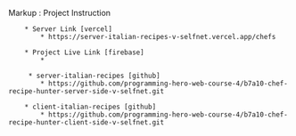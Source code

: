 Markup : Project Instruction

        * Server Link [vercel]
            * https://server-italian-recipes-v-selfnet.vercel.app/chefs

        * Project Live Link [firebase]
            * 

         * server-italian-recipes [github]
            * https://github.com/programming-hero-web-course-4/b7a10-chef-recipe-hunter-server-side-v-selfnet.git

        * client-italian-recipes [github]
            * https://github.com/programming-hero-web-course-4/b7a10-chef-recipe-hunter-client-side-v-selfnet.git